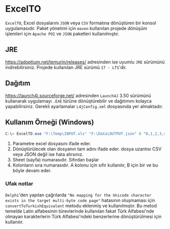 # ExcelTO
`ExcelTO`, Excel dosyalarını `JSON` veya `CSV` formatına dönüştüren bir konsol uygulamasıdır. Paket yönetimi için `maven` kullanılan projede dönüşüm işlemleri için `Apache POI` ve `JSON` paketleri kullanılmıştır. 

## JRE
https://adoptium.net/temurin/releases/ adresinden ise uyumlu `JRE` sürümünü indirebilirsiniz. Projede kullanılan JRE sürümü `17 - LTS`'dir.

## Dağıtım
https://launch4j.sourceforge.net/ adresinden `Launch4J` 3.50 sürümünü kullanarak uygulamayı `.EXE` türüne dönüştürebilir ve dağıtımını kolayca yapabilirsiniz. Gerekli ayarlamalar `L4jConfig.xml` dosyasında yer almaktadır. 

## Kullanım Örneği (Windows)
```powershell
C:\> ExcelTO.exe "F:\Temp\INPUT.xls" "F:\Data\OUTPUT.json" 0 "0,1,2,3,4,5,6"
```
1. Parametre excel dosyasını ifade eder.
2. Dönüştürülecek olan dosyanın tam adını ifade eder. dosya uzantısı CSV veya JSON değil ise hata alırsınız.
3. Sheet (sayfa) numarasıdır. Sıfırdan başlar
4. Kolonların sıra numarasıdır. A kolonu için sıfır kullanılır, B için bir ve bu böyle devam eder.

### Ufak notlar
`Delphi`'den yapılan çağrılarda `"No mapping for the Unicode character exists in the target multi-byte code page"` hatasının oluşmaması için `convertToTurkishEquivalent` metodu eklenmiş ve kullanılmıştır. Bu metod temelde Latin alfabesinin türevlerinde kullanılan fakat Türk Alfabesi'nde olmayan karakterlerin Türk Alfabesi'ndeki benzerlerine dönüştürülmesi için kullanılır.
